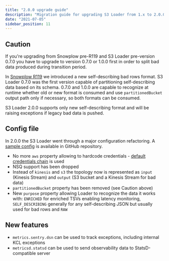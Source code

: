 ```yaml
---
title: "2.0.0 upgrade guide"
description: "Migration guide for upgrading S3 Loader from 1.x to 2.0.0 covering configuration refactoring, credential changes, NSQ removal, and new monitoring features."
date: "2021-07-05"
sidebar_position: 11
---
```


## Caution

If you're upgrading from Snowplow pre-R119 and S3 Loader pre-version 0.7.0 you have to upgrade to version 0.7.0 or 1.0.0 first in order to split bad data produced during transition period.

In [Snowplow R119](https://snowplowanalytics.com/blog/2020/05/12/snowplow-release-r119/) we introduced a new self-describing bad rows format. S3 Loader 0.7.0 was the first version capable of partitioning self-describing data based on its schema. 0.7.0 and 1.0.0 are capable to recognize at runtime whether old or new format is consumed and use `partitionedBucket` output path only if necessary, so both formats can be consumed.

S3 Loader 2.0.0 supports only new self-describing format and will be raising exceptions if legacy bad data is pushed.

## Config file

In 2.0.0 the S3 Loader went through a major configuration refactoring. A [sample config](https://github.com/snowplow/snowplow-s3-loader/blob/2.0.0/config/config.hocon.sample) is available in GitHub repository.

- No more `aws` property allowing to hardcode credentials - [default credentials chain](https://docs.aws.amazon.com/sdk-for-java/v1/developer-guide/credentials.html) is used
- NSQ support has been dropped
- Instead of `kinesis` and `s3` the topology now is represented as `input` (Kinesis Stream) and `output` (S3 bucket and a Kinesis Stream for bad data)
- `partitionedBucket` property has been removed (see Caution above)
- New `purpose` property allowing Loader to recognize the data it works with: `ENRICHED` for enriched TSVs enabling latency monitoring, `SELF_DESCRIBING` generally for any self-describing JSON but usually used for bad rows and `RAW`

## New features

- `metrics.sentry.dsn` can be used to track exceptions, including internal KCL exceptions
- `metricsd.statsd` can be used to send observability data to StatsD-compatible server
